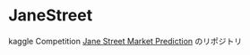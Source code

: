 # JaneStreet

kaggle Competition [Jane Street Market Prediction](https://www.kaggle.com/c/jane-street-market-prediction) のリポジトリ
